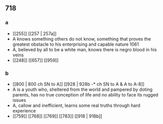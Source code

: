 ## 718
### a
- [[255]] [[257 | 257a]] 
- A knows something others do not know, something that proves the greatest obstacle to his enterprising and capable nature 1061
- A, believed by all to be a white man, knows there is negro blood in his veins
- [[248]] [[657]] [[959]] 

### b
- [[800 | 800 ch SN to A]] [[928 | 928b -* ch SN to A &amp; A to A-8]] 
- A is a youth who, sheltered from the world and pampered by doting parents, has no true conception of life and no ability to face its rugged issues
- A, callow and inefficient, learns some real truths through hard experience
- [[759]] [[768]] [[769]] [[783]] [[918 | 918b]] 

